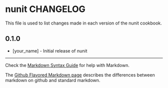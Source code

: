 nunit CHANGELOG
===============

This file is used to list changes made in each version of the nunit cookbook.

0.1.0
-----
- [your_name] - Initial release of nunit

- - -
Check the [Markdown Syntax Guide](http://daringfireball.net/projects/markdown/syntax) for help with Markdown.

The [Github Flavored Markdown page](http://github.github.com/github-flavored-markdown/) describes the differences between markdown on github and standard markdown.

